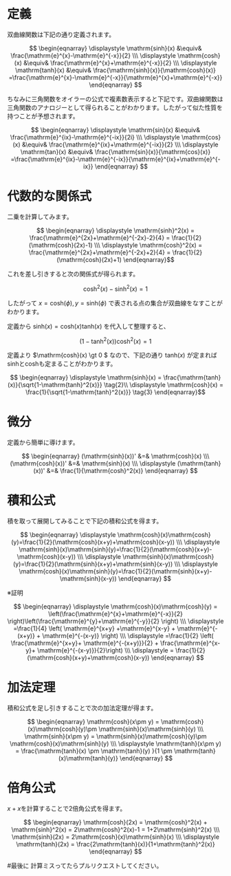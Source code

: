 # 定義
双曲線関数は下記の通り定義されます。

$$ 
\begin{eqnarray}
\displaystyle \mathrm{sinh}(x) &\equiv& \frac{\mathrm{e}^{x}-\mathrm{e}^{-x}}{2} \\\
\displaystyle \mathrm{cosh}(x) &\equiv& \frac{\mathrm{e}^{x}+\mathrm{e}^{-x}}{2} \\\ 
\displaystyle  \mathrm{tanh}(x) &\equiv& \frac{\mathrm{sinh}(x)}{\mathrm{cosh}(x)} =\frac{\mathrm{e}^{x}-\mathrm{e}^{-x}}{\mathrm{e}^{x}+\mathrm{e}^{-x}}
\end{eqnarray}
$$

ちなみに三角関数をオイラーの公式で複素数表示すると下記です。双曲線関数は三角関数のアナロジーとして得られることがわかります。したがって似た性質を持つことが予想されます。

$$
\begin{eqnarray}
\displaystyle \mathrm{sin}(x) &\equiv& \frac{\mathrm{e}^{ix}-\mathrm{e}^{-ix}}{2i} \\\ 
\displaystyle \mathrm{cos}(x) &\equiv& \frac{\mathrm{e}^{ix}+\mathrm{e}^{-ix}}{2} \\\ 
\displaystyle  \mathrm{tan}(x) &\equiv& \frac{\mathrm{sin}(x)}{\mathrm{cos}(x)} =\frac{\mathrm{e}^{ix}-\mathrm{e}^{-ix}}{\mathrm{e}^{ix}+\mathrm{e}^{-ix}}
\end{eqnarray}
$$


# 代数的な関係式
二乗を計算してみます。

$$ \begin{eqnarray}
\displaystyle \mathrm{sinh}^2(x) = \frac{\mathrm{e}^{2x}+\mathrm{e}^{-2x}-2}{4} = \frac{1}{2}(\mathrm{cosh}(2x)-1) \\\ 
\displaystyle \mathrm{cosh}^2(x) = \frac{\mathrm{e}^{2x}+\mathrm{e}^{-2x}+2}{4} = \frac{1}{2}(\mathrm{cosh}(2x)+1)  
\end{eqnarray}$$

これを差し引きすると次の関係式が得られます。

$$\mathrm{cosh}^2(x) - \mathrm{sinh}^2(x) = 1$$

したがって $x=\mathrm{cosh}(\phi), y=\mathrm{sinh}(\phi)$ で表される点の集合が双曲線をなすことがわかります。

定義から $\mathrm{sinh}(x)=\mathrm{cosh}(x)\mathrm{tanh}(x)$ を代入して整理すると、

$$ (1-\mathrm{tanh}^2(x))\mathrm{cosh}^2(x)=1 $$

定義より $\mathrm{cosh}(x) \gt 0 $ なので、下記の通り $\mathrm{tanh}(x)$ が定まればsinhとcoshも定まることがわかります。

$$ \begin{eqnarray}
\displaystyle \mathrm{sinh}(x) = \frac{\mathrm{tanh}(x)}{\sqrt{1-\mathrm{tanh}^2(x)}} \tag{2}\\
\displaystyle \mathrm{cosh}(x) = \frac{1}{\sqrt{1-\mathrm{tanh}^2(x)}} \tag{3}
\end{eqnarray}$$

# 微分
定義から簡単に導けます。

$$ \begin{eqnarray}
(\mathrm{sinh}(x))' &=& \mathrm{cosh}(x) \\\
(\mathrm{cosh}(x))' &=& \mathrm{sinh}(x) \\\
\displaystyle (\mathrm{tanh}(x))' &=& \frac{1}{\mathrm{cosh}^2(x)} 
\end{eqnarray} $$ 

# 積和公式
積を取って展開してみることで下記の積和公式を得ます。

$$ \begin{eqnarray}
\displaystyle \mathrm{cosh}(x)\mathrm{cosh}(y)=\frac{1}{2}(\mathrm{cosh}(x+y)+\mathrm{cosh}(x-y)) \\\
\displaystyle \mathrm{sinh}(x)\mathrm{sinh}(y)=\frac{1}{2}(\mathrm{cosh}(x+y)-\mathrm{cosh}(x-y)) \\\
\displaystyle \mathrm{sinh}(x)\mathrm{cosh}(y)=\frac{1}{2}(\mathrm{sinh}(x+y)+\mathrm{sinh}(x-y)) \\\
\displaystyle \mathrm{cosh}(x)\mathrm{sinh}(y)=\frac{1}{2}(\mathrm{sinh}(x+y)-\mathrm{sinh}(x-y))
\end{eqnarray}
$$

※証明

$$
\begin{eqnarray}
\displaystyle \mathrm{cosh}(x)\mathrm{cosh}(y) = \left(\frac{\mathrm{e}^{x}+\mathrm{e}^{-x}}{2} \right)\left(\frac{\mathrm{e}^{y}+\mathrm{e}^{-y}}{2} \right) \\\
\displaystyle =\frac{1}{4} \left( \mathrm{e}^{x+y} +\mathrm{e}^{x-y} + \mathrm{e}^{-(x+y)} + \mathrm{e}^{-(x-y)} \right) \\\
\displaystyle =\frac{1}{2} \left( \frac{\mathrm{e}^{x+y}+ \mathrm{e}^{-(x+y)}}{2} + \frac{\mathrm{e}^{x-y}+ \mathrm{e}^{-(x-y)}}{2}\right)  \\\
\displaystyle = \frac{1}{2}(\mathrm{cosh}(x+y)+\mathrm{cosh}(x-y)) 
\end{eqnarray}
$$

# 加法定理
積和公式を足し引きすることで次の加法定理が得ます。

$$ \begin{eqnarray}
\mathrm{cosh}(x\pm y) = \mathrm{cosh}(x)\mathrm{cosh}(y)\pm \mathrm{sinh}(x)\mathrm{sinh}(y)  \\\
\mathrm{sinh}(x\pm y) = \mathrm{sinh}(x)\mathrm{cosh}(y)\pm \mathrm{cosh}(x)\mathrm{sinh}(y) \\\ 
\displaystyle \mathrm{tanh}(x\pm y) = \frac{\mathrm{tanh}(x) \pm \mathrm{tanh}(y) }{1 \pm \mathrm{tanh}(x)\mathrm{tanh}(y)} 
\end{eqnarray} $$

# 倍角公式
$x+x$を計算することで2倍角公式を得ます。

$$ \begin{eqnarray}
\mathrm{cosh}(2x) = \mathrm{cosh}^2(x) + \mathrm{sinh}^2(x) = 2\mathrm{cosh}^2(x)-1 = 1+2\mathrm{sinh}^2(x) \\\
\mathrm{sinh}(2x) = 2\mathrm{cosh}(x)\mathrm{sinh}(x) \\\
\displaystyle \mathrm{tanh}(2x) = \frac{2\mathrm{tanh}(x)}{1+\mathrm{tanh}^2(x)} 
\end{eqnarray} $$

#最後に
計算ミスってたらプルリクエストしてください。
